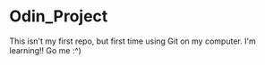 # Odin_Project
This isn't my first repo, but first time using Git on my computer.
I'm learning!! Go me :^)